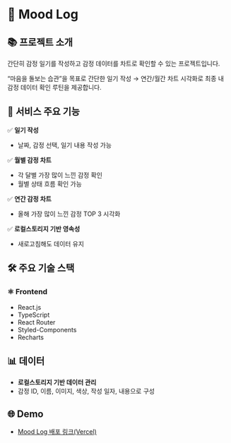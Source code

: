 # 🌿 Mood Log



## 📚 프로젝트 소개

간단히 감정 일기를 작성하고 감정 데이터를 차트로 확인할 수 있는 프로젝트입니다.

“마음을 돌보는 습관”을 목표로 간단한 일기 작성 → 연간/월간 차트 시각화로 최종 내 감정 데이터 확인 루틴을 제공합니다.

## 🔎 서비스 주요 기능

✅ **일기 작성**

- 날짜, 감정 선택, 일기 내용 작성 가능

✅ **월별 감정 차트**

- 각 달별 가장 많이 느낀 감정 확인
- 월별 상태 흐름 확인 가능

✅ **연간 감정 차트**

- 올해 가장 많이 느낀 감정 TOP 3 시각화

✅ **로컬스토리지 기반 영속성**

- 새로고침해도 데이터 유지

## 🛠️ 주요 기술 스택

### ⚛️ Frontend

- React.js
- TypeScript
- React Router
- Styled-Components
- Recharts

## 📊 데이터

- **로컬스토리지 기반 데이터 관리**
- 감정 ID, 이름, 이미지, 색상, 작성 일자, 내용으로 구성

## 🌐 Demo

- [Mood Log 배포 링크(Vercel)]([https://mood-log-ashen.vercel.app/])

